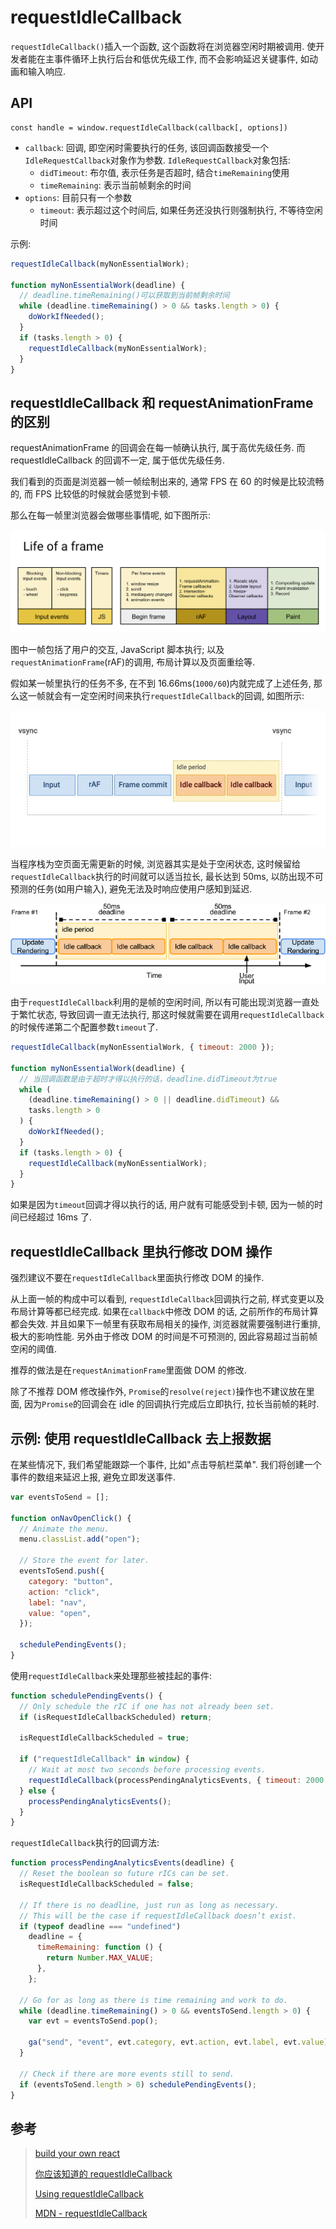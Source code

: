# requestIdleCallback

`requestIdleCallback()`插入一个函数, 这个函数将在浏览器空闲时期被调用. 使开发者能在主事件循环上执行后台和低优先级工作, 而不会影响延迟关键事件, 如动画和输入响应.

## API

```
const handle = window.requestIdleCallback(callback[, options])
```

- `callback`: 回调, 即空闲时需要执行的任务, 该回调函数接受一个`IdleRequestCallback`对象作为参数. `IdleRequestCallback`对象包括:
  - `didTimeout`: 布尔值, 表示任务是否超时, 结合`timeRemaining`使用
  - `timeRemaining`: 表示当前帧剩余的时间
- `options`: 目前只有一个参数
  - `timeout`: 表示超过这个时间后, 如果任务还没执行则强制执行, 不等待空闲时间

示例:

```js
requestIdleCallback(myNonEssentialWork);

function myNonEssentialWork(deadline) {
  // deadline.timeRemaining()可以获取到当前帧剩余时间
  while (deadline.timeRemaining() > 0 && tasks.length > 0) {
    doWorkIfNeeded();
  }
  if (tasks.length > 0) {
    requestIdleCallback(myNonEssentialWork);
  }
}
```

## requestIdleCallback 和 requestAnimationFrame 的区别

requestAnimationFrame 的回调会在每一帧确认执行, 属于高优先级任务. 而 requestIdleCallback 的回调不一定, 属于低优先级任务.

我们看到的页面是浏览器一帧一帧绘制出来的, 通常 FPS 在 60 的时候是比较流畅的, 而 FPS 比较低的时候就会感觉到卡顿.

那么在每一帧里浏览器会做哪些事情呢, 如下图所示:

![`Life of a frame.png`](./frame.png)

图中一帧包括了用户的交互, JavaScript 脚本执行; 以及`requestAnimationFrame`(rAF)的调用, 布局计算以及页面重绘等.

假如某一帧里执行的任务不多, 在不到 16.66ms(`1000/60`)内就完成了上述任务, 那么这一帧就会有一定空闲时间来执行`requestIdleCallback`的回调, 如图所示:

![frame with idle period](./frame2.png)

当程序栈为空页面无需更新的时候, 浏览器其实是处于空闲状态, 这时候留给`requestIdleCallback`执行的时间就可以适当拉长, 最长达到 50ms, 以防出现不可预测的任务(如用户输入), 避免无法及时响应使用户感知到延迟.

![frame-idle](./frame-idle.png)

由于`requestIdleCallback`利用的是帧的空闲时间, 所以有可能出现浏览器一直处于繁忙状态, 导致回调一直无法执行, 那这时候就需要在调用`requestIdleCallback`的时候传递第二个配置参数`timeout`了.

```js
requestIdleCallback(myNonEssentialWork, { timeout: 2000 });

function myNonEssentialWork(deadline) {
  // 当回调函数是由于超时才得以执行的话，deadline.didTimeout为true
  while (
    (deadline.timeRemaining() > 0 || deadline.didTimeout) &&
    tasks.length > 0
  ) {
    doWorkIfNeeded();
  }
  if (tasks.length > 0) {
    requestIdleCallback(myNonEssentialWork);
  }
}
```

如果是因为`timeout`回调才得以执行的话, 用户就有可能感受到卡顿, 因为一帧的时间已经超过 16ms 了.

## requestIdleCallback 里执行修改 DOM 操作

强烈建议不要在`requestIdleCallback`里面执行修改 DOM 的操作.

从上面一帧的构成中可以看到, `requestIdleCallback`回调执行之前, 样式变更以及布局计算等都已经完成. 如果在`callback`中修改 DOM 的话, 之前所作的布局计算都会失效. 并且如果下一帧里有获取布局相关的操作, 浏览器就需要强制进行重排, 极大的影响性能. 另外由于修改 DOM 的时间是不可预测的, 因此容易超过当前帧空闲的阈值.

推荐的做法是在`requestAnimationFrame`里面做 DOM 的修改.

除了不推荐 DOM 修改操作外, `Promise`的`resolve(reject)`操作也不建议放在里面, 因为`Promise`的回调会在 idle 的回调执行完成后立即执行, 拉长当前帧的耗时.

## 示例: 使用 requestIdleCallback 去上报数据

在某些情况下, 我们希望能跟踪一个事件, 比如"点击导航栏菜单". 我们将创建一个事件的数组来延迟上报, 避免立即发送事件.

```js
var eventsToSend = [];

function onNavOpenClick() {
  // Animate the menu.
  menu.classList.add("open");

  // Store the event for later.
  eventsToSend.push({
    category: "button",
    action: "click",
    label: "nav",
    value: "open",
  });

  schedulePendingEvents();
}
```

使用`requestIdleCallback`来处理那些被挂起的事件:

```js
function schedulePendingEvents() {
  // Only schedule the rIC if one has not already been set.
  if (isRequestIdleCallbackScheduled) return;

  isRequestIdleCallbackScheduled = true;

  if ("requestIdleCallback" in window) {
    // Wait at most two seconds before processing events.
    requestIdleCallback(processPendingAnalyticsEvents, { timeout: 2000 });
  } else {
    processPendingAnalyticsEvents();
  }
}
```

`requestIdleCallback`执行的回调方法:

```js
function processPendingAnalyticsEvents(deadline) {
  // Reset the boolean so future rICs can be set.
  isRequestIdleCallbackScheduled = false;

  // If there is no deadline, just run as long as necessary.
  // This will be the case if requestIdleCallback doesn’t exist.
  if (typeof deadline === "undefined")
    deadline = {
      timeRemaining: function () {
        return Number.MAX_VALUE;
      },
    };

  // Go for as long as there is time remaining and work to do.
  while (deadline.timeRemaining() > 0 && eventsToSend.length > 0) {
    var evt = eventsToSend.pop();

    ga("send", "event", evt.category, evt.action, evt.label, evt.value);
  }

  // Check if there are more events still to send.
  if (eventsToSend.length > 0) schedulePendingEvents();
}
```

## 参考

> [build your own react](https://pomb.us/build-your-own-react/)
>
> [你应该知道的 requestIdleCallback](https://segmentfault.com/a/1190000014457824)
>
> [Using requestIdleCallback](https://developers.google.com/web/updates/2015/08/using-requestidlecallback)
>
> [MDN - requestIdleCallback](https://developer.mozilla.org/zh-CN/docs/Web/API/Window/requestIdleCallback)
